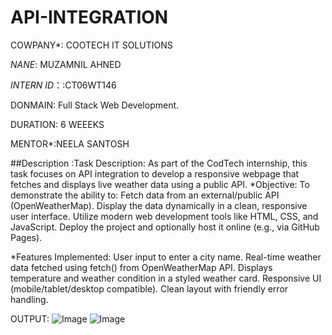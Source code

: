 # API-INTEGRATION

COWPANY*: COOTECH IT SOLUTIONS

*NANE*: MUZAMNIL AHNED

*INTERN ID*：:CT06WT146

DONMAIN: Full Stack Web Development.

DURATION: 6 WEEEKS

MENTOR*:NEELA SANTOSH 

##Description :Task Description:
As part of the CodTech internship, this task focuses on API integration to develop a responsive webpage that fetches and displays live weather data using a public API.
*Objective:
To demonstrate the ability to:
Fetch data from an external/public API (OpenWeatherMap).
Display the data dynamically in a clean, responsive user interface.
Utilize modern web development tools like HTML, CSS, and JavaScript.
Deploy the project and optionally host it online (e.g., via GitHub Pages).

*Features Implemented:
User input to enter a city name.
Real-time weather data fetched using fetch() from OpenWeatherMap API.
Displays temperature and weather condition in a styled weather card.
Responsive UI (mobile/tablet/desktop compatible).
Clean layout with friendly error handling.



OUTPUT:
![Image](https://github.com/user-attachments/assets/5393a1a6-dbf7-4ad0-b809-c1ff5e549882)
![Image](https://github.com/user-attachments/assets/9535b37b-e411-4112-aa7e-ace407d00e68)

